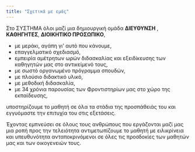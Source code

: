 ```yaml
---
title: "Σχετικά με εμάς"
---
```


Στο ΣΥΣΤΗΜΑ όλοι μαζί μια δημιουργική ομάδα
**ΔΙΕΥΘΥΝΣΗ** , **ΚΑΘΗΓΗΤΕΣ**, **ΔΙΟΙΚΗΤΙΚΟ ΠΡΟΣΩΠΙΚΟ**,

 - με μεράκι, αγάπη γι’ αυτό που κάνουμε,
 - επαγγελματικό σχεδιασμό,
 - εμπειρία αμέτρητων ωρών διδασκαλίας και εξειδίκευσης των καθηγητών μας στο αντικείμενό τους,
 - με σωστό οργανωμένο πρόγραμμα σπουδών,
 - με πλούσιο διδακτικό υλικό,
 - με μεθοδική διδασκαλία,
 - με 34 χρόνια παρουσίας των Φροντιστηρίων μας στο χώρο της εκπαίδευσης,

υποστηρίζουμε το μαθητή σε όλα τα στάδια της προσπάθειάς του και εγγυόμαστε την επιτυχία του στις εξετάσεις.

Έχοντας εμπνεύσει σε όλους τους ανθρώπους που εργάζονται μαζί μας μια ροπή προς την τελειότητα αντιμετωπίζουμε το μαθητή με
ειλικρίνεια και υπευθυνότητα ανταποκρινόμενοι σε όλες τις προσδοκίες των μαθητών μας και των οικογενειών τους.
